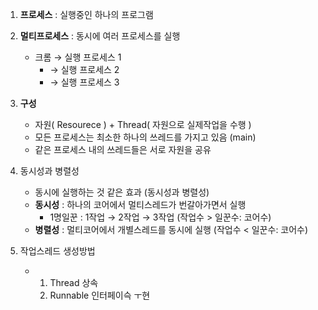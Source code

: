 1. **프로세스** : 실행중인 하나의 프로그램
2. **멀티프로세스** : 동시에 여러 프로세스를 실행
   - 크롬 → 실행 프로세스 1
     -  → 실행 프로세스 2
       - → 실행 프로세스 3
3. **구성**
   - 자원( Resourece ) + Thread( 자원으로 실제작업을 수행 )
   - 모든 프로세스는 최소한 하나의 쓰레드를 가지고 있음 (main)
   - 같은 프로세스 내의 쓰레드들은 서로 자원을 공유
4. 동시성과 병렬성
   - 동시에 실행하는 것 같은 효과 (동시성과 병렬성)
   - **동시성** : 하나의 코어에서 멀티스레드가 번갈아가면서 실행
     - 1명일꾼 : 1작업 → 2작업 → 3작업 (작업수 > 일꾼수: 코어수)
   - **병렬성** : 멀티코어에서 개별스레드를 동시에 실행 (작업수 < 일꾼수: 코어수)
  
5. 작업스레드 생성방법
   - 1) Thread 상속
     2) Runnable 인터페이슥 ㅜ현
